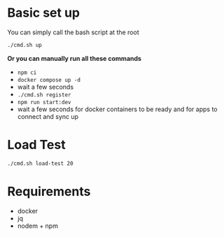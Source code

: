 # Basic set up

You can simply call the bash script at the root

```bash
./cmd.sh up
```

**Or you can manually run all these commands**

- `npm ci`
- `docker compose up -d`
- wait a few seconds
- `./cmd.sh register`
- `npm run start:dev`
- wait a few seconds for docker containers to be ready and for apps to connect and sync up

# Load Test

```bash
./cmd.sh load-test 20
```

# Requirements

- docker
- jq
- nodem + npm
